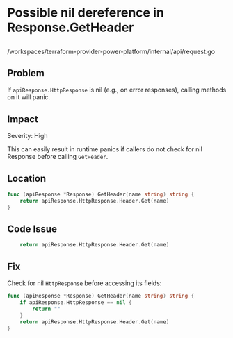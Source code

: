 # Possible nil dereference in Response.GetHeader

##

/workspaces/terraform-provider-power-platform/internal/api/request.go

## Problem

If `apiResponse.HttpResponse` is nil (e.g., on error responses), calling methods on it will panic.

## Impact

Severity: High

This can easily result in runtime panics if callers do not check for nil Response before calling `GetHeader`.

## Location

```go
func (apiResponse *Response) GetHeader(name string) string {
	return apiResponse.HttpResponse.Header.Get(name)
}
```

## Code Issue

```go
	return apiResponse.HttpResponse.Header.Get(name)
```

## Fix

Check for nil `HttpResponse` before accessing its fields:

```go
func (apiResponse *Response) GetHeader(name string) string {
	if apiResponse.HttpResponse == nil {
		return ""
	}
	return apiResponse.HttpResponse.Header.Get(name)
}
```
